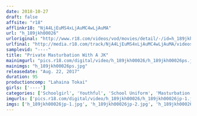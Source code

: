 ```yaml
---
date: 2018-10-27
draft: false
affsite: "r18"
afflinkr18: "NjA4LjEuMS4xLjAuMC4wLjAuMA"
url: "h_189jkh00026"
urloriginal: "http://www.r18.com/videos/vod/movies/detail/-/id=h_189jkh00026"
urlfinal: "http://media.r18.com/track/NjA4LjEuMS4xLjAuMC4wLjAuMA/videos/vod/movies/detail/-/id=h_189jkh00026"
samplevid: "----"
title: "Private Masturbation With A JK"
mainimgurl: "pics.r18.com/digital/video/h_189jkh00026/h_189jkh00026ps.jpg"
mainimgs: "h_189jkh00026ps.jpg"
releasedate: "Aug. 22, 2017"
duration: 95
productioncomp: "Lahaina Tokai"
girls: ['----']
categories: ['Schoolgirl', 'Youthful', 'School Uniform', 'Masturbation']
imgurls: ['pics.r18.com/digital/video/h_189jkh00026/h_189jkh00026jp-1.jpg', 'pics.r18.com/digital/video/h_189jkh00026/h_189jkh00026jp-2.jpg', 'pics.r18.com/digital/video/h_189jkh00026/h_189jkh00026jp-3.jpg', 'pics.r18.com/digital/video/h_189jkh00026/h_189jkh00026jp-4.jpg', 'pics.r18.com/digital/video/h_189jkh00026/h_189jkh00026jp-5.jpg', 'pics.r18.com/digital/video/h_189jkh00026/h_189jkh00026jp-6.jpg', 'pics.r18.com/digital/video/h_189jkh00026/h_189jkh00026jp-7.jpg', 'pics.r18.com/digital/video/h_189jkh00026/h_189jkh00026jp-8.jpg', 'pics.r18.com/digital/video/h_189jkh00026/h_189jkh00026jp-9.jpg', 'pics.r18.com/digital/video/h_189jkh00026/h_189jkh00026jp-10.jpg', 'pics.r18.com/digital/video/h_189jkh00026/h_189jkh00026jp-11.jpg', 'pics.r18.com/digital/video/h_189jkh00026/h_189jkh00026jp-12.jpg', 'pics.r18.com/digital/video/h_189jkh00026/h_189jkh00026jp-13.jpg', 'pics.r18.com/digital/video/h_189jkh00026/h_189jkh00026jp-14.jpg', 'pics.r18.com/digital/video/h_189jkh00026/h_189jkh00026jp-15.jpg', 'pics.r18.com/digital/video/h_189jkh00026/h_189jkh00026jp-16.jpg', 'pics.r18.com/digital/video/h_189jkh00026/h_189jkh00026jp-17.jpg', 'pics.r18.com/digital/video/h_189jkh00026/h_189jkh00026jp-18.jpg', 'pics.r18.com/digital/video/h_189jkh00026/h_189jkh00026jp-19.jpg', 'pics.r18.com/digital/video/h_189jkh00026/h_189jkh00026jp-20.jpg']
imgs: ['h_189jkh00026jp-1.jpg', 'h_189jkh00026jp-2.jpg', 'h_189jkh00026jp-3.jpg', 'h_189jkh00026jp-4.jpg', 'h_189jkh00026jp-5.jpg', 'h_189jkh00026jp-6.jpg', 'h_189jkh00026jp-7.jpg', 'h_189jkh00026jp-8.jpg', 'h_189jkh00026jp-9.jpg', 'h_189jkh00026jp-10.jpg', 'h_189jkh00026jp-11.jpg', 'h_189jkh00026jp-12.jpg', 'h_189jkh00026jp-13.jpg', 'h_189jkh00026jp-14.jpg', 'h_189jkh00026jp-15.jpg', 'h_189jkh00026jp-16.jpg', 'h_189jkh00026jp-17.jpg', 'h_189jkh00026jp-18.jpg', 'h_189jkh00026jp-19.jpg', 'h_189jkh00026jp-20.jpg']
---
```

